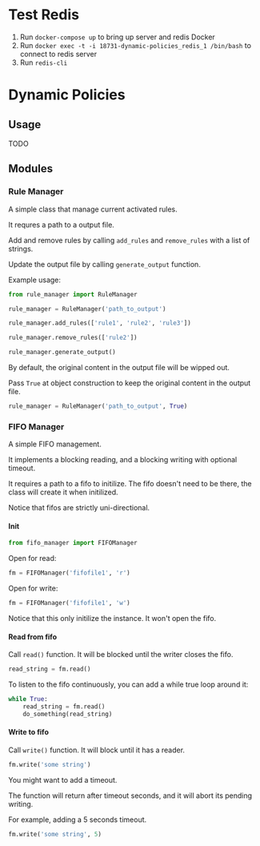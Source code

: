
# Test Redis
1. Run `docker-compose up` to bring up server and redis Docker
2. Run `docker exec -t -i 18731-dynamic-policies_redis_1 /bin/bash` to connect to redis server
3. Run `redis-cli`

# Dynamic Policies

## Usage

TODO

## Modules

### Rule Manager

A simple class that manage current activated rules.

It requres a path to a output file.

Add and remove rules by calling ```add_rules``` and ```remove_rules``` with a list of strings.

Update the output file by calling ```generate_output``` function.

Example usage:

```python
from rule_manager import RuleManager

rule_manager = RuleManager('path_to_output')

rule_manager.add_rules(['rule1', 'rule2', 'rule3'])

rule_manager.remove_rules(['rule2'])

rule_manager.generate_output()
```

By default, the original content in the output file will be wipped out.

Pass ```True``` at object construction to keep the original content in the output file.

```python
rule_manager = RuleManager('path_to_output', True)
```

### FIFO Manager

A simple FIFO management.

It implements a blocking reading, and a blocking writing with optional timeout.

It requires a path to a fifo to initilize. The fifo doesn't need to be there, the class will create it when initilized.

Notice that fifos are strictly uni-directional.

#### Init

```python
from fifo_manager import FIFOManager
```

Open for read:

```python
fm = FIFOManager('fifofile1', 'r')
```

Open for write:

```python
fm = FIFOManager('fifofile1', 'w')
```

Notice that this only initilize the instance. It won't open the fifo.

#### Read from fifo

Call ```read()``` function. It will be blocked until the writer closes the fifo. 

```python
read_string = fm.read()
```

To listen to the fifo continuously, you can add a while true loop around it:

```python
while True:
	read_string = fm.read()
	do_something(read_string)
```

#### Write to fifo

Call ```write()``` function. It will block until it has a reader.

```python
fm.write('some string')
```

You might want to add a timeout.

The function will return after timeout seconds, and it will abort its pending writing.

For example, adding a 5 seconds timeout.

```python
fm.write('some string', 5)
```
